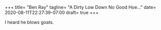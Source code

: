 +++
title= "Ben Ray"
tagline= "A Dirty Low Down No Good Hoe..."
date= 2020-08-11T22:27:39-07:00
draft= true
+++

I heard he blows goats. 

